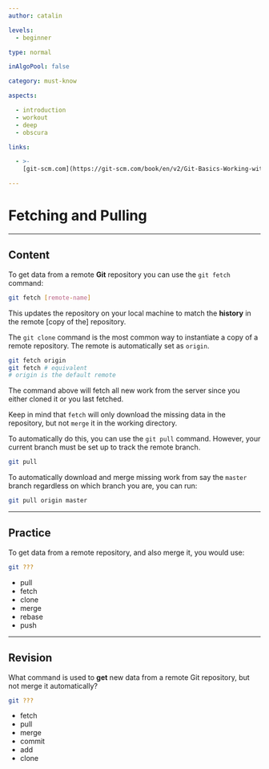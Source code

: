 ```yaml
---
author: catalin

levels:
  - beginner

type: normal

inAlgoPool: false

category: must-know

aspects:

  - introduction
  - workout
  - deep
  - obscura

links:

  - >-
    [git-scm.com](https://git-scm.com/book/en/v2/Git-Basics-Working-with-Remotes#Fetching-and-Pulling-from-Your-Remotes){website}

---
```

# Fetching and Pulling

---
## Content

To get data from a remote **Git** repository you can use the `git fetch` command:
```bash
git fetch [remote-name]
```

This updates the repository on your local machine to match the **history** in the remote [copy of the] repository.

The `git clone` command is the most common way to instantiate a copy of a remote repository.  The remote is automatically set as `origin`.

```bash
git fetch origin
git fetch # equivalent
# origin is the default remote
```
The command above will fetch all new work from the server since you either cloned it or you last fetched.

Keep in mind that `fetch` will only download the missing data in the repository, but not `merge` it in the working directory.

To automatically do this, you can use the `git pull` command. However, your current branch must be set up to track the remote branch.
```bash
git pull
```

To automatically download and merge missing work from say the `master` branch regardless on which branch you are, you can run:
```bash
git pull origin master
```

---
## Practice

To get data from a remote repository, and also merge it, you would use:
```bash
git ???
```

* pull
* fetch
* clone
* merge
* rebase
* push

---
## Revision

What command is used to **get** new data from a remote Git repository, but not merge it automatically?

```bash
git ???
```

* fetch
* pull
* merge
* commit
* add
* clone
 
 
